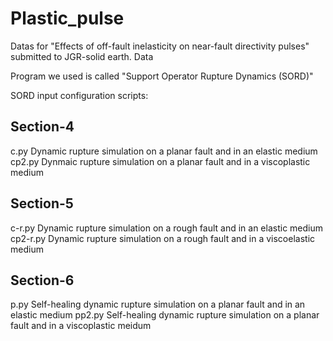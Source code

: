 # Plastic_pulse
Datas for "Effects of off-fault inelasticity on near-fault directivity pulses" submitted to JGR-solid earth.
Data 

Program we used is called "Support Operator Rupture Dynamics (SORD)"

SORD input configuration scripts:

## Section-4
c.py            Dynamic rupture simulation on a planar fault and in an elastic medium
cp2.py          Dynmaic rupture simulation on a planar fault and in a viscoplastic medium

## Section-5
c-r.py          Dynamic rupture simulation on a rough fault and in an elastic medium
cp2-r.py        Dynamic rupture simulation on a rough fault and in a viscoelastic medium

## Section-6
p.py            Self-healing dynamic rupture simulation on a planar fault and in an elastic medium
pp2.py          Self-healing dynamic rupture simulation on a planar fault and in a viscoplastic meidum
